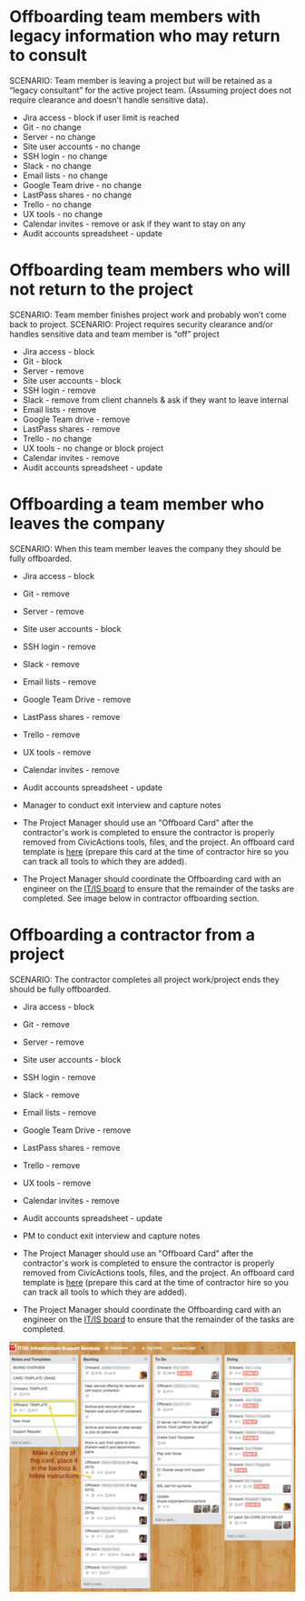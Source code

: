 # Offboarding team members with legacy information who may return to consult

SCENARIO: Team member is leaving a project but will be retained as a “legacy consultant” for the active project team. (Assuming project does not require clearance and doesn’t handle sensitive data).

- Jira access - block if user limit is reached
- Git - no change
- Server - no change
- Site user accounts - no change
- SSH login - no change
- Slack - no change
- Email lists - no change
- Google Team drive - no change
- LastPass shares - no change
- Trello - no change
- UX tools - no change
- Calendar invites - remove or ask if they want to stay on any
- Audit accounts spreadsheet - update

# Offboarding team members who will not return to the project

SCENARIO: Team member finishes project work and probably won’t come back to project.
SCENARIO: Project requires security clearance and/or handles sensitive data and team member is “off” project

- Jira access - block
- Git - block
- Server - remove
- Site user accounts - block
- SSH login - remove
- Slack - remove from client channels & ask if they want to leave internal
- Email lists - remove
- Google Team drive - remove
- LastPass shares - remove
- Trello - no change
- UX tools - no change or block project
- Calendar invites - remove
- Audit accounts spreadsheet - update

# Offboarding a team member who leaves the company

SCENARIO: When this team member leaves the company they should be fully offboarded.

- Jira access - block
- Git - remove
- Server - remove
- Site user accounts - block
- SSH login - remove
- Slack - remove
- Email lists - remove
- Google Team Drive - remove
- LastPass shares - remove
- Trello - remove
- UX tools - remove
- Calendar invites - remove
- Audit accounts spreadsheet - update
- Manager to conduct exit interview and capture notes

- The Project Manager should use an "Offboard Card" after the contractor's work is completed to ensure the contractor is properly removed from CivicActions tools, files, and the project. An offboard card template is [here](https://trello.com/c/sXpzezNI/60-offboard-template) (prepare this card at the time of contractor hire so you can track all tools to which they are added).
- The Project Manager should coordinate the Offboarding card with an engineer on the [IT/IS board](https://trello.com/b/zgRgVkvs/it-is-infrastructure-support-services) to ensure that the remainder of the tasks are completed. See image below in contractor offboarding section.

# Offboarding a contractor from a project

SCENARIO: The contractor completes all project work/project ends they should be fully offboarded.

- Jira access - block
- Git - remove
- Server - remove
- Site user accounts - block
- SSH login - remove
- Slack - remove
- Email lists - remove
- Google Team Drive - remove
- LastPass shares - remove
- Trello - remove
- UX tools - remove
- Calendar invites - remove
- Audit accounts spreadsheet - update
- PM to conduct exit interview and capture notes

- The Project Manager should use an "Offboard Card" after the contractor's work is completed to ensure the contractor is properly removed from CivicActions tools, files, and the project. An offboard card template is [here](https://trello.com/c/sXpzezNI/60-offboard-template) (prepare this card at the time of contractor hire so you can track all tools to which they are added).
- The Project Manager should coordinate the Offboarding card with an engineer on the [IT/IS board](https://trello.com/b/zgRgVkvs/it-is-infrastructure-support-services) to ensure that the remainder of the tasks are completed.

![Trello Screenshot](../images/it-is-board.png)
